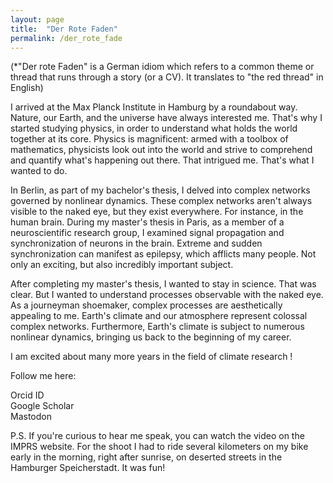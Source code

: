 ```yaml
---
layout: page
title:  "Der Rote Faden"
permalink: /der_rote_fade
---
```


(*"Der rote Faden" is a German idiom which refers to a common theme or thread that runs through a story (or a CV). It translates to "the red thread" in English)

I arrived at the Max Planck Institute in Hamburg by a roundabout way.
Nature, our Earth, and the universe have always interested me. That's why I started studying physics, in order to understand what holds the world together at its core.
Physics is magnificent: armed with a toolbox of mathematics, physicists look out into the world and strive to comprehend and quantify what's happening out there.
That intrigued me. That's what I wanted to do.

In Berlin, as part of my bachelor's thesis, I delved into complex networks governed by nonlinear dynamics. These complex networks aren't always visible to the naked eye, but they exist everywhere. For instance, in the human brain. During my master's thesis in Paris, as a member of a neuroscientific research group, I examined signal propagation and synchronization of neurons in the brain. Extreme and sudden synchronization can manifest as epilepsy, which afflicts many people.
Not only an exciting, but also incredibly important subject.

After completing my master's thesis, I wanted to stay in science. That was clear.
But I wanted to understand processes observable with the naked eye. As a journeyman shoemaker, complex processes are aesthetically appealing to me. Earth's climate and our atmosphere represent colossal complex networks. Furthermore, Earth's climate is subject to numerous nonlinear dynamics, bringing us back to the beginning of my career.

I am excited about many more years in the field of climate research !

Follow me here:

Orcid ID    
Google Scholar     
Mastodon   

P.S. If you're curious to hear me speak, you can watch the video on the IMPRS website. For the shoot I had to ride several kilometers on my bike early in the morning, right after sunrise, on deserted streets in the Hamburger Speicherstadt. It was fun!





